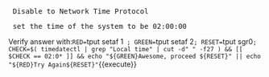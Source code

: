 <pre> Disable to Network Time Protocol</pre>

<pre> set the time of the system to be 02:00:00 </pre>

Verify answer with:`RED=`tput setaf 1` ; GREEN=`tput setaf 2`; RESET=`tput sgr0`; CHECK=$( timedatectl | grep "Local time" | cut -d" " -f27 ) && [[ $CHECK == 02:0* ]] && echo "${GREEN}Awesome, proceed ${RESET}" || echo "${RED}Try Again${RESET}"`{{execute}}
